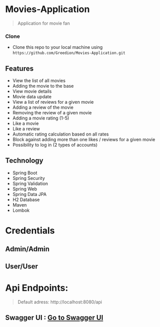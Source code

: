 
# Movies-Application  

> Application for movie fan

### Clone

- Clone this repo to your local machine using `https://github.com/Greedion/Movies-Application.git`



## Features
- View the list of all movies
- Adding the movie to the base
- View movie details
- Movie data update
- View a list of reviews for a given movie
- Adding a review of the movie
- Removing the review of a given movie
- Adding a movie rating (1-5)
- Like a movie
- Like a review
- Automatic rating calculation based on all rates
- Block against adding more than one likes / reviews for a given movie
- Possibility to log in (2 types of accounts)

## Technology
 - Spring Boot
 - Spring Security
 - Spring Validation
 - Spring Web
 - Spring Data JPA
 - H2 Database
 - Maven
 - Lombok
  
 # Credentials
 ## Admin/Admin
 ## User/User
 # Api Endpoints: 
> Default adress: http://localhost:8080/api
## Swagger UI : [Go to Swagger UI](http://localhost:8080/swagger-ui.html)








